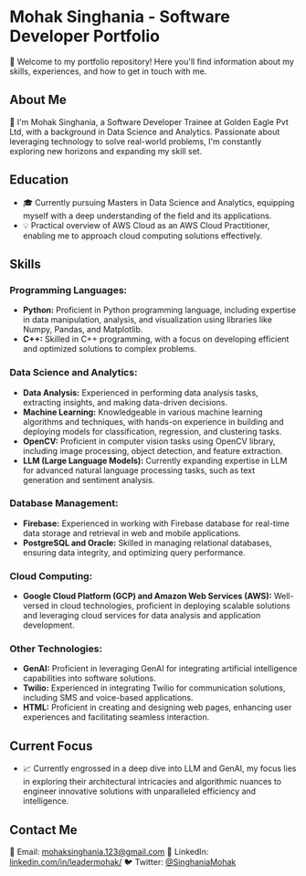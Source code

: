 # Mohak Singhania - Software Developer Portfolio

🌟 Welcome to my portfolio repository! Here you'll find information about my skills, experiences, and how to get in touch with me.

## About Me

🌟 I'm Mohak Singhania, a Software Developer Trainee at Golden Eagle Pvt Ltd, with a background in Data Science and Analytics. Passionate about leveraging technology to solve real-world problems, I'm constantly exploring new horizons and expanding my skill set.

## Education

- 🎓 Currently pursuing Masters in Data Science and Analytics, equipping myself with a deep understanding of the field and its applications.
- 💡 Practical overview of AWS Cloud as an AWS Cloud Practitioner, enabling me to approach cloud computing solutions effectively.

## Skills

### Programming Languages:
- **Python:** Proficient in Python programming language, including expertise in data manipulation, analysis, and visualization using libraries like Numpy, Pandas, and Matplotlib.
- **C++:** Skilled in C++ programming, with a focus on developing efficient and optimized solutions to complex problems.

### Data Science and Analytics:
- **Data Analysis:** Experienced in performing data analysis tasks, extracting insights, and making data-driven decisions.
- **Machine Learning:** Knowledgeable in various machine learning algorithms and techniques, with hands-on experience in building and deploying models for classification, regression, and clustering tasks.
- **OpenCV:** Proficient in computer vision tasks using OpenCV library, including image processing, object detection, and feature extraction.
- **LLM (Large Language Models):** Currently expanding expertise in LLM for advanced natural language processing tasks, such as text generation and sentiment analysis.

### Database Management:
- **Firebase:** Experienced in working with Firebase database for real-time data storage and retrieval in web and mobile applications.
- **PostgreSQL and Oracle:** Skilled in managing relational databases, ensuring data integrity, and optimizing query performance.

### Cloud Computing:
- **Google Cloud Platform (GCP) and Amazon Web Services (AWS):** Well-versed in cloud technologies, proficient in deploying scalable solutions and leveraging cloud services for data analysis and application development.

### Other Technologies:
- **GenAI:** Proficient in leveraging GenAI for integrating artificial intelligence capabilities into software solutions.
- **Twilio:** Experienced in integrating Twilio for communication solutions, including SMS and voice-based applications.
- **HTML:** Proficient in creating and designing web pages, enhancing user experiences and facilitating seamless interaction.

## Current Focus

- 📈 Currently engrossed in a deep dive into LLM and GenAI, my focus lies in exploring their architectural intricacies and algorithmic nuances to engineer innovative solutions with unparalleled efficiency and intelligence.

## Contact Me

📧 Email: [mohaksinghania.123@gmail.com](mailto:mohaksinghania.123@gmail.com)
💼 LinkedIn: [linkedin.com/in/leadermohak/](https://www.linkedin.com/in/leadermohak/)
🐦 Twitter: [@SinghaniaMohak](https://twitter.com/SinghaniaMohak)

